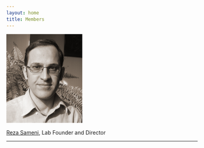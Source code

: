 ```yaml
---
layout: home
title: Members
---
```


<img width="200px" src="/assets/photos/rezasameni.jpg">

[Reza Sameni](https://www.sameni.info), Lab Founder and Director

<!---  Researcher | Name & Current Position | Research During Collaboration | Years --->
<!--- ------------ | ------------- | ------------- | ------------- --->
<!--- To be added |  To be added | To be added | To be added --->
<!---  ... |  ... | ... | ... --->
***
